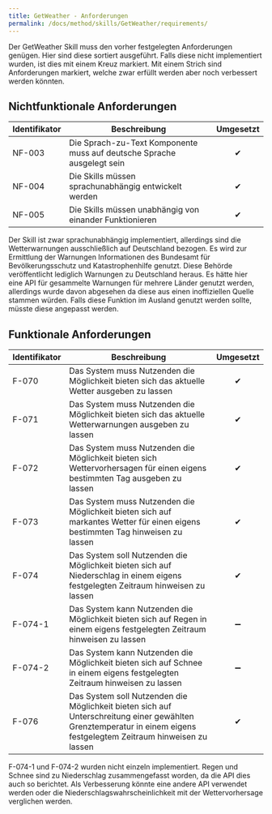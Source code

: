 ```yaml
---
title: GetWeather - Anforderungen
permalink: /docs/method/skills/GetWeather/requirements/
---
```


Der GetWeather Skill muss den vorher festgelegten Anforderungen genügen. Hier sind diese sortiert ausgeführt. Falls diese nicht implementiert wurden, ist dies mit einem Kreuz markiert. Mit einem Strich sind Anforderungen markiert, welche zwar erfüllt werden aber noch verbessert werden könnten. 

## Nichtfunktionale Anforderungen

| Identifikator | Beschreibung                                                                                                  | Umgesetzt |
|--------|------------------------------------------------------------------------|:---:|
| NF-003 | Die Sprach-zu-Text Komponente muss auf deutsche Sprache ausgelegt sein | ✔ |
| NF-004 | Die Skills müssen sprachunabhängig entwickelt werden                   | ✔ |
| NF-005 | Die Skills müssen unabhängig von einander Funktionieren                | ✔ |

Der Skill ist zwar sprachunabhängig implementiert, allerdings sind die Wetterwarnungen ausschließlich auf Deutschland bezogen. Es wird zur Ermittlung der Warnungen Informationen des Bundesamt für Bevölkerungsschutz und Katastrophenhilfe genutzt. Diese Behörde veröffentlicht lediglich Warnungen zu Deutschland heraus. Es hätte hier eine API für gesammelte Warnungen für mehrere Länder genutzt werden, allerdings wurde davon abgesehen da diese aus einen inoffiziellen Quelle stammen würden. Falls diese Funktion im Ausland genutzt werden sollte, müsste diese angepasst werden. 


## Funktionale Anforderungen

| Identifikator | Beschreibung                                                                                                  | Umgesetzt |
|---------|---------------------------------------------------------------------------------------------------------------------------------------------------------------------|:---:|
| F-070   | Das System muss Nutzenden die Möglichkeit bieten sich das aktuelle Wetter ausgeben zu lassen                                                                        | ✔ |
| F-071   | Das System muss Nutzenden die Möglichkeit bieten sich das aktuelle Wetterwarnungen ausgeben zu lassen                                                               | ✔ |
| F-072   | Das System muss Nutzenden die Möglichkeit bieten sich Wettervorhersagen für einen eigens bestimmten Tag ausgeben zu lassen                                          | ✔ |
| F-073   | Das System muss Nutzenden die Möglichkeit bieten sich auf markantes Wetter für einen eigens bestimmten Tag hinweisen zu lassen                                      | ✔ |
| F-074   | Das System soll Nutzenden die Möglichkeit bieten sich auf Niederschlag in einem eigens festgelegten Zeitraum hinweisen zu lassen                                    | ✔ |
| F-074-1 | Das System kann Nutzenden die Möglichkeit bieten sich auf Regen in einem eigens festgelegten Zeitraum hinweisen zu lassen                                           | ➖ |
| F-074-2 | Das System kann Nutzenden die Möglichkeit bieten sich auf Schnee in einem eigens festgelegten Zeitraum hinweisen zu lassen                                          | ➖ |
| F-076   | Das System soll Nutzenden die Möglichkeit bieten sich auf Unterschreitung einer gewählten Grenztemperatur in einem eigens festgelegtem Zeitraum hinweisen zu lassen | ✔ |

F-074-1 und F-074-2 wurden nicht einzeln implementiert. Regen und Schnee sind zu Niederschlag zusammengefasst worden, da die API dies auch so berichtet. Als Verbesserung könnte eine andere API verwendet werden oder die Niederschlagswahrscheinlichkeit mit der Wettervorhersage verglichen werden.